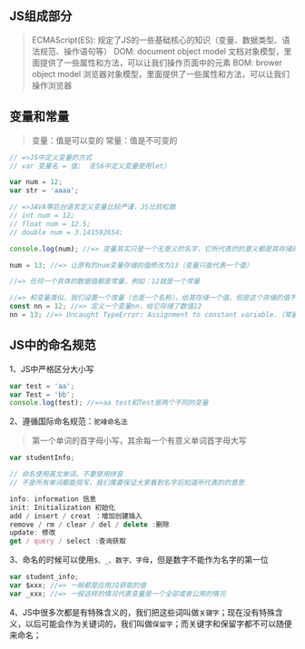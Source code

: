 ## JS组成部分

> ECMAScript(ES): 规定了JS的一些基础核心的知识（变量、数据类型、语法规范、操作语句等）
> DOM: document object model 文档对象模型，里面提供了一些属性和方法，可以让我们操作页面中的元素
> BOM: brower object model 浏览器对象模型，里面提供了一些属性和方法，可以让我们操作浏览器

## 变量和常量

>变量：值是可以变的
>常量：值是不可变的

```javascript
// =>JS中定义变量的方式
// var 变量名 = 值; （ES6中定义变量使用let）

var num = 12;
var str = 'aaaa';

// =>JAVA等后台语言定义变量比较严谨，JS比较松散
// int num = 12;
// float num = 12.5;
// double num = 3.141592654;

console.log(num); //=> 变量其实只是一个无意义的名字，它所代表的的意义都是其存储的那个值

num = 13; //=> 让原有的num变量存储的值修改为13（变量只能代表一个值）
```

```javascript
//=> 任何一个具体的数据值都是常量，例如：12就是一个常量

//=> 和变量类似，我们设置一个常量（也是一个名称），给其存储一个值，但是这个存储的值不能修改
const nn = 12; //=> 定义一个变量nn，给它存储了数值12
nn = 13; //=> Uncaught TypeError: Assignment to constant variable.（常量存储的值是不能修改的）
```

## JS中的命名规范
1、JS中严格区分大小写

```javascript
var test = 'aa';
var Test = 'bb';
console.log(test); //=>aa test和Test是两个不同的变量
```

2、遵循国际命名规范：`驼峰命名法`
> 第一个单词的首字母小写，其余每一个有意义单词首字母大写

```javascript
var studentInfo;

// 命名使用英文单词，不要使用拼音
// 不是所有单词都能简写，我们需要保证大家看到名字后知道所代表的的意思

info: information 信息
init: Initialization 初始化
add / insert / creat ：增加创建插入
remove / rm / clear / del / delete :删除
update: 修改
get / query / select :查询获取
```

3、命名的时候可以使用`$、_、数字、字母`，但是数字不能作为名字的第一位

```javascript
var student_info;
var $xxx; //=> 一般都是应用JQ获取的值
var _xxx; //=> 一般这样的情况代表变量是一个全部或者公用的情况
```

4、JS中很多次都是有特殊含义的，我们把这些词叫做`关键字`；现在没有特殊含义，以后可能会作为关键词的，我们叫做`保留字`；而关键字和保留字都不可以随便来命名；




